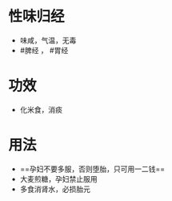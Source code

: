 # 性味归经
- 味咸，气温，无毒
-  #脾经 ， #胃经 
# 功效
- 化米食，消痰

# 用法
- ==孕妇不要多服，否则堕胎，只可用一二钱==
- 大麦煎糖，孕妇禁止服用
- 多食消肾水，必损胎元